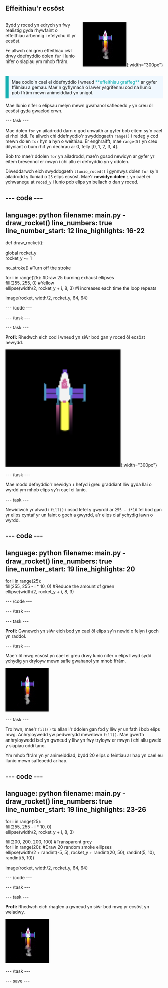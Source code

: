## Effeithiau'r ecsôst

<div style="display: flex; flex-wrap: wrap">
<div style="flex-basis: 200px; flex-grow: 1; margin-right: 15px;">

Bydd y roced yn edrych yn fwy realistig gyda rhywfaint o effeithiau arbennig i efelychu ôl yr ecsôst. 

Fe allwch chi greu effeithiau cŵl drwy ddefnyddio dolen `for` i lunio nifer o siapiau ym mhob ffrâm.

</div>
<div>

![Y roced wrth hedfan gydag ôl ecsôst.](images/flying_rocket.gif){:width="300px"}

</div>
</div>

<p style="border-left: solid; border-width:10px; border-color: #0faeb0; background-color: aliceblue; padding: 10px;">
Mae codio'n cael ei ddefnyddio i wneud <span style="color: #0faeb0">**effeithiau graffeg**</span> ar gyfer ffilmiau a gemau. Mae'n gyflymach o lawer ysgrifennu cod na llunio pob ffrâm mewn animeiddiad yn unigol. </p>

Mae llunio nifer o elipsau melyn mewn gwahanol safleoedd `y` yn creu ôl ecsôst gyda gwaelod crwn.

--- task ---

Mae dolen `for` yn ailadrodd darn o god unwaith ar gyfer bob eitem sy'n cael ei rhoi iddi. Fe allwch chi ddefnyddio'r swyddogaeth `range()` i redeg y cod mewn dolen `for` hyn a hyn o weithiau. Er enghraifft, mae `range(5)` yn creu dilyniant o bum rhif yn dechrau ar 0, felly [0, 1, 2, 3, 4].

Bob tro mae'r ddolen `for` yn ailadrodd, mae'n gosod newidyn ar gyfer yr eitem bresennol er mwyn i chi allu ei defnyddio yn y ddolen.

Diweddarwch eich swyddogaeth `llunio_roced()` i gynnwys dolen `for` sy'n ailadrodd y lluniad o `25` elips ecsôst. Mae'r **newidyn dolen** `i` yn cael ei ychwanegu at `roced_y` i lunio pob elips yn bellach o dan y roced.

--- code ---
---
language: python filename: main.py - draw_rocket() line_numbers: true line_number_start: 12
line_highlights: 16-22
---

def draw_rocket():

  global rocket_y   
rocket_y -= 1

  no_stroke() #Turn off the stroke

  for i in range(25): #Draw 25 burning exhaust ellipses   
fill(255, 255, 0) #Yellow   
ellipse(width/2, rocket_y + i, 8, 3) #i increases each time the loop repeats

  image(rocket, width/2, rocket_y, 64, 64)


--- /code ---

--- /task ---

--- task ---

**Profi:** Rhedwch eich cod i wneud yn siŵr bod gan y roced ôl ecsôst newydd.

![Golwg agos ar y roced gydag ôl ecsôst.](images/rocket_exhaust.png){:width="300px"}

--- /task ---

Mae modd defnyddio'r newidyn `i` hefyd i greu graddiant lliw gyda llai o wyrdd ym mhob elips sy'n cael ei lunio.

--- task ---

Newidiwch yr alwad i `fill()` i osod lefel y gwyrdd ar `255 - i*10` fel bod gan yr elips cyntaf yr un faint o goch a gwyrdd, a'r elips olaf ychydig iawn o wyrdd.

--- code ---
---
language: python filename: main.py - draw_rocket() line_numbers: true line_number_start: 19
line_highlights: 20
---

  for i in range(25):   
fill(255, 255 - i * 10, 0) #Reduce the amount of green    
ellipse(width/2, rocket_y + i, 8, 3)

--- /code ---

--- /task ---

--- task ---

**Profi:** Gwnewch yn siŵr eich bod yn cael ôl elips sy'n newid o felyn i goch yn raddol.

--- /task ---

Mae'r ôl mwg ecsôst yn cael ei greu drwy lunio nifer o elips llwyd sydd ychydig yn dryloyw mewn safle gwahanol ym mhob ffrâm.

![Animeiddiad araf o'r effaith mwg.](images/rocket_smoke.gif)

--- task ---

Tro hwn, mae'r `fill()` tu allan i'r ddolen gan fod y lliw yr un fath i bob elips mwg. Anhryloywedd yw pedwerydd mewnbwn `fill()`. Mae gwerth anhryloywedd isel yn gwneud y lliw yn fwy tryloyw er mwyn i chi allu gweld y siapiau oddi tano.

Ym mhob ffrâm yn yr animeiddiad, bydd 20 elips o feintiau ar hap yn cael eu llunio mewn safleoedd ar hap.

--- code ---
---
language: python filename: main.py - draw_rocket() line_numbers: true line_number_start: 19
line_highlights: 23-26
---

  for i in range(25):  
fill(255, 255 - i * 10, 0)   
ellipse(width/2, rocket_y + i, 8, 3)

  fill(200, 200, 200, 100) #Transparent grey   
for i in range(20): #Draw 20 random smoke ellipses    
ellipse(width/2 + randint(-5, 5), rocket_y + randint(20, 50), randint(5, 10), randint(5, 10))

  image(rocket, width/2, rocket_y, 64, 64)

--- /code ---

--- /task ---

--- task ---

**Profi:** Rhedwch eich rhaglen a gwneud yn siŵr bod mwg yr ecsôst yn weladwy.

![Golwg agos ar y roced a'r ôl ecsôst gyda mwy o fwg.](images/rocket_exhaust_circles.gif)

--- /task ---

--- save ---
